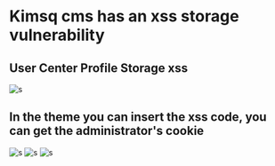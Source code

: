 # Kimsq cms has an xss storage vulnerability
## User Center Profile Storage xss
![s](https://i.loli.net/2018/11/14/5bebddf94420a.png)
## In the theme you can insert the xss code, you can get the administrator's cookie
![s](https://i.loli.net/2018/11/14/5bebddfaf01bf.png)
![s](https://i.loli.net/2018/11/14/5bebddfc56afe.png)
![s](https://i.loli.net/2018/11/14/5bebddfe48d11.png)


